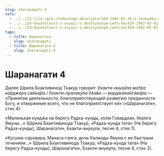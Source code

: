 ```yaml
---
slug: sharanagati-4
refs:
  - ../../13-lila-igra-chudesnogo-absolyuta/164-1982-01-28-a-shukadev-shri-chajtanya-i-gaudiya-math-yavlyayut-chistotu-krishna-lily.md
  - ../../24-deyatelnost-v-svyazi-s-absolyutnym-centrom/429-1982-05-01-b2-istinnaya-krasota-eto-to-chto-privlekatelno-dlya-krishny.md
  - ../../24-deyatelnost-v-svyazi-s-absolyutnym-centrom/429-1982-05-01-b2-istinnaya-krasota-eto-to-chto-privlekatelno-dlya-krishny.md
tags:
  - title: Шаранагати
    slug: sharanagati
  - title: Шаранагати 4
    slug: sharanagati-4
---
```


# Шаранагати 4

Далее Шрила Бхактивинод Тхакур говорит: *бхакти-анукӯла ма̄тра ка̄рджера свӣка̄ра / бхакти-пратикӯла бха̄ва — варджана̄н̇гӣка̄ра* — «Принятие деятельности, благоприятствующей развитию преданности Богу, и отвержение всего, что не благоприятствует ей» («Шаранагати», стих 4).

«Маленькая кунджа на берегу Радха-кунды, холм Говардхан, берега Ямуны…» (Шрила Бхактивинода Тхакур, «Радха-кунда тата» (На берегу Радха-кунды), Шаранагати», Бхакти-анукула, песня 4, стих 1).

«Кусума-саровара, Манаса-ганга, дочь Калинды Ямуна с ее быстрым течением…» (Шрила Бхактивинода Тхакур, «Радха-кунда тата» (На берегу Радха-кунды), Шаранагати», Бхакти-анукула, песня 4, стих 2).

